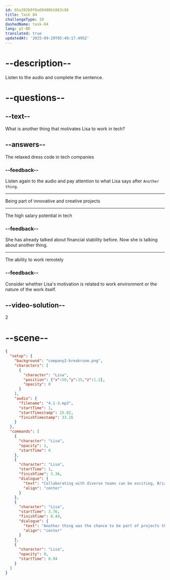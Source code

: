 ```yaml
---
id: 65a392b9f8a69480b1063c86
title: Task 84
challengeType: 19
dashedName: task-84
lang: pt-BR
translated: true
updatedAt: '2025-09-29T05:49:17.495Z'
---
```


<!-- (Audio) Lisa: Collaborating with diverse teams can be exciting, Brian. Another thing was the chance to be part of projects that push the limits of innovation and creativity. -->

# --description--

Listen to the audio and complete the sentence.

# --questions--

## --text--

What is another thing that motivates Lisa to work in tech?

## --answers--

The relaxed dress code in tech companies

### --feedback--

Listen again to the audio and pay attention to what Lisa says after `Another thing`.

---

Being part of innovative and creative projects

---

The high salary potential in tech

### --feedback--

She has already talked about financial stability before. Now she is talking about another thing.

---

The ability to work remotely

### --feedback--

Consider whether Lisa's motivation is related to work environment or the nature of the work itself.

## --video-solution--

2

# --scene--

```json
{
  "setup": {
    "background": "company2-breakroom.png",
    "characters": [
      {
        "character": "Lisa",
        "position": {"x":50,"y":15,"z":1.2},
        "opacity": 0
      }
    ],
    "audio": {
      "filename": "4.1-3.mp3",
      "startTime": 1,
      "startTimestamp": 25.82,
      "finishTimestamp": 33.26
    }
  },
  "commands": [
    {
      "character": "Lisa",
      "opacity": 1,
      "startTime": 0
    },
    {
      "character": "Lisa",
      "startTime": 1,
      "finishTime": 3.36,
      "dialogue": {
        "text": "Collaborating with diverse teams can be exciting, Brian.",
        "align": "center"
      }
    },
    {
      "character": "Lisa",
      "startTime": 3.76,
      "finishTime": 8.44,
      "dialogue": {
        "text": "Another thing was the chance to be part of projects that push the limits of innovation and creativity.",
        "align": "center"
      }
    },
    {
      "character": "Lisa",
      "opacity": 0,
      "startTime": 8.94
    }
  ]
}
```
